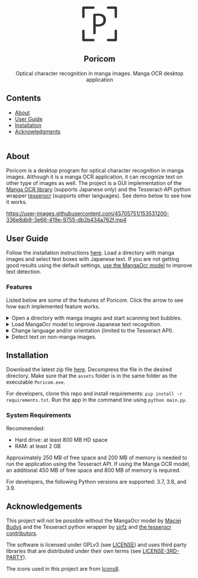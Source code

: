 <p align="center">
  <a href="" rel="noopener">
    <img width=100px height=100px src="doc/logo_doc.png" alt="Project logo">
  </a>
</p>
<h2 align="center">Poricom</h2>

<p align="center"> Optical character recognition in manga images. Manga OCR desktop application</p>

## Contents
- [About](#about)
- [User Guide](#user_guide)
- [Installation](#installation)
- [Acknowledgments](#acknowledgements)
</br></br>

## About <a name = "about"></a>
Poricom is a desktop program for optical character recognition in manga images. Although it is a manga OCR application, it can recognize text on other type of images as well. The project is a GUI implementation of the [Manga OCR library](https://pypi.org/project/manga-ocr/0.1.5/) (supports Japanese only) and the Tesseract-API python wrapper [tesserocr](https://github.com/sirfz/tesserocr) (supports other languages). See demo below to see how it works.

https://user-images.githubusercontent.com/45705751/153531200-336e8db9-3e66-419e-9755-db2b434a762f.mp4

## User Guide  <a name="user_guide"></a>
Follow the installation instructions [here](#installation). Load a directory with manga images and select text boxes with Japanese text. If you are not getting good results using the default settings, [use the MangaOcr model](#load_model) to improve text detection.

### Features

Listed below are some of the features of Poricom. Click the arrow to see how each implemented feature works.

<details>
  <summary>Open a directory with manga images and start scanning text bubbles.</summary>

  https://user-images.githubusercontent.com/45705751/153531522-fc592533-bd97-41b7-a1e5-84c80cf2cc40.mp4
  
</details>

<a name="load_model">
<details> 
  <summary>Load MangaOcr model to improve Japanese text recognition.</a> </summary> 

  https://user-images.githubusercontent.com/45705751/153531613-330cf185-fb0a-4a82-8b52-ee653aeee7d9.mp4
  
</details>
</a>

<details>
  <summary>Change language and/or orientation (limited to the Tesseract API).</summary>

  https://user-images.githubusercontent.com/45705751/153531632-cf39a13b-20d9-4879-9ea3-1a5d6c5aba5f.mp4
  
</details>

<details>
  <summary>Detect text on non-manga images.</summary>

  https://user-images.githubusercontent.com/45705751/153531661-7c93e51c-4871-4b84-b391-6295f8f0889e.mp4
  
</details>

## Installation <a name = "installation"></a>
Download the latest zip file [here](https://github.com/bluaxees/Poricom/releases). Decompress the file in the desired directory. Make sure that the `assets` folder is in the same folder as the executable `Poricom.exe`.

For developers, clone this repo and install requirements: `pip install -r requirements.txt`. Run the app in the command line using `python main.py`. 

### System Requirements

Recommended:
- Hard drive: at least 800 MB HD space
- RAM: at least 2 GB

Approximately 250 MB of free space and 200 MB of memory is needed to run the application using the Tesseract API. If using the Manga OCR model, an additional 450 MB of free space and 800 MB of memory is required.

For developers, the following Python versions are supported: 3.7, 3.8, and 3.9.

## Acknowledgements <a name = "acknowledgements"></a>
This project will not be possible without the MangaOcr model by [Maciej Budyś](https://github.com/kha-white) and the Tesseract python wrapper by [sirfz](https://github.com/sirfz) and [the tesserocr contributors](https://github.com/sirfz/tesserocr/graphs/contributors). 

The software is licensed under GPLv3 (see [LICENSE](LICENSE.md)) and uses third party libraries that are distributed under their own terms (see [LICENSE-3RD-PARTY](LICENSE-3RD-PARTY.md)).

The icons used in this project are from [Icons8](https://icons8.com).
